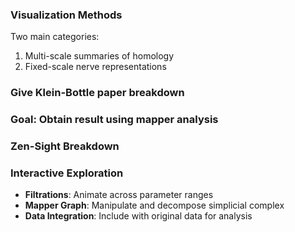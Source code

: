 ### Visualization Methods

Two main categories:

1. Multi-scale summaries of homology
2. Fixed-scale nerve representations


### Give Klein-Bottle paper breakdown

### Goal: Obtain result using mapper analysis

### Zen-Sight Breakdown

### Interactive Exploration
- **Filtrations**: Animate across parameter ranges  
- **Mapper Graph**: Manipulate and decompose simplicial complex
- **Data Integration**: Include with original data for analysis

